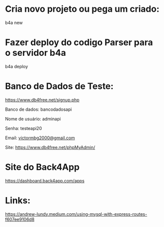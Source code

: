 # Cria novo projeto ou pega um criado:

b4a new

# Fazer deploy do codigo Parser para o servidor b4a

b4a deploy

# Banco de Dados de Teste:

https://www.db4free.net/signup.php

Banco de dados: bancodadosapi

Nome de usuário: adminapi

Senha: testeapi20

Email: victormbg2000@gmail.com

Site: https://www.db4free.net/phpMyAdmin/

# Site do Back4App

https://dashboard.back4app.com/apps

# Links:

https://andrew-lundy.medium.com/using-mysql-with-express-routes-f607ee9106d8